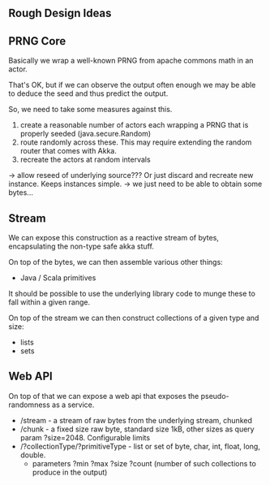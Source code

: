 Rough Design Ideas
------------------

PRNG Core
---------

Basically we wrap a well-known PRNG from apache commons math in an actor.

That's OK, but if we can observe the output often enough we may be able to deduce the seed and thus predict the output.

So, we need to take some measures against this.

1. create a reasonable number of actors each wrapping a PRNG that is properly seeded (java.secure.Random)
2. route randomly across these. This may require extending the random router that comes with Akka.
3. recreate the actors at random intervals

-> allow reseed of underlying source??? Or just discard and recreate new instance. Keeps instances simple.
-> we just need to be able to obtain some bytes...

Stream
------

We can expose this construction as a reactive stream of bytes, encapsulating the non-type safe akka stuff.

On top of the bytes, we can then assemble various other things:
* Java / Scala primitives

It should be possible to use the underlying library code to munge these to fall within a given range.

On top of the stream we can then construct collections of a given type and size:
* lists
* sets


Web API
-------

On top of that we can expose a web api that exposes the pseudo-randomness as a service.

* /stream - a stream of raw bytes from the underlying stream, chunked
* /chunk - a fixed size raw byte, standard size 1kB, other sizes as query param ?size=2048. Configurable limits
* /?collectionType/?primitiveType - list or set of byte, char, int, float, long, double.
  * parameters ?min ?max ?size ?count (number of such collections to produce in the output)







